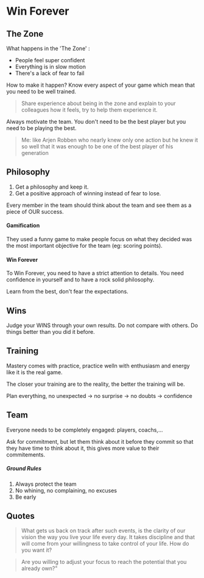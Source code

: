 # Win Forever

## The Zone

What happens in the 'The Zone' :

- People feel super confident
- Everything is in slow motion
- There's a lack of fear to fail
  
How to make it happen?
Know every aspect of your game which mean that you need to be well trained.

> Share experience about being in the zone and explain to your colleagues how it feels, try to help them experience it.

Always motivate the team.
You don't need to be the best player but you need to be playing the best.

> Me: like Arjen Robben who nearly knew only one action but he knew it so well that it was enough to be one of the best player of his generation

## Philosophy

1. Get a philosophy and keep it.
2. Get a positive approach of winning instead of fear to lose.

Every member in the team should think about the team and see them as a piece of OUR success.

#### Gamification

They used a funny game to make people focus on what they decided was the most important objective for the team (eg: scoring points).

#### Win Forever

To Win Forever, you need to have a strict attention to details.
You need confidence in yourself and to have a rock solid philosophy.

Learn from the best, don't fear the expectations.

## Wins

Judge your WINS through your own results. 
Do not compare with others. Do things better than you did it before.

## Training

Mastery comes with practice, practice welln with enthusiasm and energy like it is the real game.

The closer your training are to the reality, the better the training will be.

Plan everything, no unexpected → no surprise → no doubts → confidence

## Team

Everyone needs to be completely engaged: players, coachs,...

Ask for commitment, but let them think about it before they commit so that they have time to think about it, this gives more value to their commitements.

##### Ground Rules

1. Always protect the team
2. No whining, no complaining, no excuses
3. Be early

## Quotes

>What gets us back on track after such events, is the clarity of our vision the way you live your life every day. It takes discipline and that will come from your willingness to take control of your life. How do you want it? 

>Are you willing to adjust your focus to reach the potential that you already own?"
